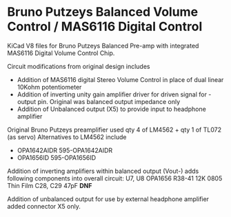 Bruno Putzeys Balanced Volume Control / MAS6116 Digital Control
===============================================================

KiCad V8 files for Bruno Putzeys Balanced Pre-amp with integrated MAS6116 Digital Volume Control Chip.

Circuit modifications from original design includes
* Addition of MAS6116 digital Stereo Volume Control in place of dual linear 10Kohm potentiometer
* Addition of inverting unity gain amplifier driver for driven signal for - output pin. Original was balanced output impedance only
* Addition of Unbalanced output (X5) to provide input to headphone amplifier

Original Bruno Putzeys preamplifier used qty 4 of LM4562 + qty 1 of TL072 (as servo)
Alternatives to LM4562 include
* OPA1642AIDR  595-OPA1642AIDR
* OPA1656ID    595-OPA1656ID

Addition of inverting amplifiers within balanced output (Vout-) adds following components into overall circuit:
U7, U8 OPA1656
R38-41 12K 0805 Thin Film
C28, C29 47pF **DNF**

Addition of unbalanced output for use by external headphone amplifier added connector X5 only.
